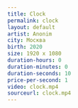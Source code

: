 ```yaml
---
title: Clock
permalink: clock
layout: default
artist: Anonim
city: Москва
birth: 2020
size: 1920 x 1080
duration-hours: 0
duration-minutes: 0
duration-seconds: 10
price-per-second: 1
video: clock.mp4
sourceurl: clock.mp4
---
```

